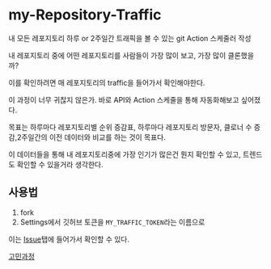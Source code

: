 # my-Repository-Traffic
내 모든 레포지토리 하루 or 2주일간 트래픽을 볼 수 있는 git Action 스케줄러 작성

내 레포지토리 중에 어떤 레포지토리를 사람들이 가장 많이 보고, 가장 많이 클론했을까?

이를 확인하려면 매 레포지토리의 traffic을 들어가서 확인해야한다.

이 과정이 너무 귀찮지 않은가. 바로 API와 Action 스케줄을 통해 자동화해보고 싶어졌다.

목표는 하루마다 레포지토리별 순위 증감표, 하루마다 레포지토리 방문자, 클로너 수 증감,2주일간의 이전 데이터와 비교를 하는 것이 목표다.

이 데이터들을 통해 내 레포지토리중에 가장 인기가 많은건 뭔지 확인할 수 있고, 트렌드도 확인할 수 있을거라 생각한다.

## 사용법

1. fork
2. Settings에서 깃허브 토큰을 `MY_TRAFFIC_TOKEN`라는 이름으로 


이는 [Issue](https://github.com/kkminseok/my-Repository-Traffic/issues)탭에 들어가서 확인할 수 있다.

[고민과정](https://github.com/kkminseok/my-Repository-Traffic/wiki/%EA%B3%A0%EB%A0%A4%EC%82%AC%ED%95%AD)
